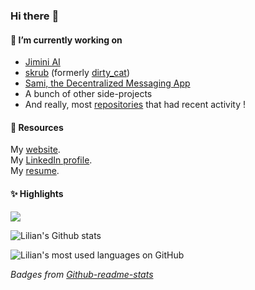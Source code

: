 ### Hi there :wave:

<!--

**LilianBoulard/LilianBoulard** is a ✨ _special_ ✨ repository because its `README.md` (this file) appears on your GitHub profile.
Merci monsieur

Here are some ideas to get you started:

- 🔭 I’m currently working on ...
- 🌱 I’m currently learning ...
- 👯 I’m looking to collaborate on ...
- 🤔 I’m looking for help with ...
- 💬 Ask me about ...
- 📫 How to reach me: ...
- 😄 Pronouns: ...
- ⚡ Fun fact: ...
-->


#### 🔭 I’m currently working on 

- [Jimini AI](https://jimini.ai/)
- [skrub](https://github.com/skrub-data/skrub) (formerly [dirty_cat](https://github.com/dirty-cat/dirty_cat))
- [Sami, the Decentralized Messaging App](https://github.com/sami-dca/sami_dca)
- A bunch of other side-projects
- And really, most [repositories](https://github.com/LilianBoulard?tab=repositories) that had recent activity !

#### 🔖 Resources
My [website](https://lilian.boulard.fr/).  
My [LinkedIn profile](https://www.linkedin.com/in/lilian-boulard/).  
My [resume](https://drive.google.com/file/d/1BIK8cJnnty2ylfLemMXQyx5lYz6okluk/view?usp=sharing).  

#### ✨ Highlights

[![](https://img.youtube.com/vi/_GNaaeEI2tg/0.jpg)](https://youtu.be/_GNaaeEI2tg)

![Lilian's Github stats](https://github-readme-stats.vercel.app/api?username=LilianBoulard&include_all_commits=true&hide=stars&theme=dracula&hide_rank=true)

![Lilian's most used languages on GitHub](https://github-readme-stats.vercel.app/api/top-langs/?username=LilianBoulard&layout=compact&langs_count=6&theme=dracula)

*Badges from [Github-readme-stats](https://github.com/anuraghazra/github-readme-stats)*
